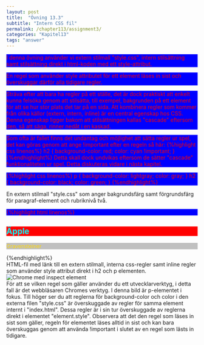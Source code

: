 ```yaml
---
layout: post
title:  "Övning 13.3"
subtitle: "Intern CSS fil"
permalink: /chapter113/assignment3/
categories: "Kapitel13"
tags: "answer"
---
```

I denna övning använder vi extern stilmall "style.css", intern stilsättning samt stilsättning direkt i html-koden med ett style-attribut.

En regel som använder style attributet för ett element läses in sist och överskuggar därför alla tidigare regler.

Sträva efter att bara ha regler på ett ställe, det är dock praktiskt att enkelt kunna felsöka genom att stilsätta, till exempel, bakgrunden på ett element för att se hur stor plats det tar på en sida. Att kombinera regler som kommer från olika källor (extern, intern, inline) är en central egenskap hos CSS. Denna egenskap ligger bakom att stilsättningen kallas "cascade" eftersom den, så att säga, rinner nedåt i en kaskad.

Som ofta är fallet finns det undantag och möjlighet att sätta regler ur spel, det kan göras genom att ange !important efter en regeln så här:
{%highlight css linenos%}
h2 {
  background-color: red;
  color: cyan !important;
}
{%endhighlight%}
Detta skall dock undvikas eftersom de sätter "cascade" funktionaliteten ur spel. Detta diskuteras vidare i nästa kapitel.

{%highlight css linenos%}
p {
  background-color: lightgray;
  color: gray;
}
h2 {
  background-color: black;
  color: green;
}
{%endhighlight%}
<figcaption>En extern stilmall "style.css" som anger bakgrundsfärg samt förgrundsfärg för paragraf-element och rubriknivå två.</figcaption>

{%highlight html linenos%}
<!DOCTYPE html>
<html lang="sv">
  <head>
    <title>Introduktion till HTML och CSS</title>
    <link rel="stylesheet" href="style.css">
    <style>
      p {
        background-color: blue;
        color: red;
      }
      h2 {
        background-color: red;
        color: cyan !important;
      }
    </style>
    <meta charset="utf-8">
  </head>
  <body>
    <article>
      <h2 style="color: orange">Äpple</h2>
      <p style="color: gold; background-color: silver;">Gravensteiner</p>
    </article>
  </body>
</html>
{%endhighlight%}
<figcaption>HTML-fil med länk till en extern stilmall, interna css-regler samt inline regler som använder style attribut direkt i h2 och p elementen.</figcaption>



<img src="{{ site.url | append:site.baseurl}}/assets/images/chapter13-assignment3.PNG" alt="Chrome med inspect element"/>
<figcaption>För att se vilken regel som gäller använder du ett utvecklarverktyg, i detta fall är det webbläsaren Chromes verktyg. I denna bild är p-elementet i fokus. Till höger ser du att reglerna för background-color och color i den externa filen "style.css" är överskuggade av regler för samma element internt i "index.html". Dessa regler är i sin tur överskuggade av reglerna direkt i elementet "element.style". Observera att  det den regel som läses in sist som gäller, regeln för elementet läses alltid in sist och kan bara överskuggas genom att använda !important i slutet av en regel som lästs in tidigare.</figcaption>
